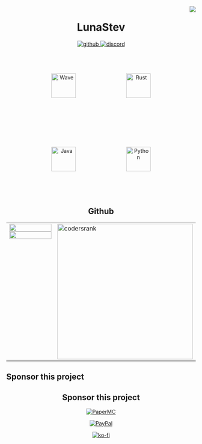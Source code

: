 <div align="right">
<img src="https://komarev.com/ghpvc/?username=LunaStev&&style=flat-square" align="right" />
</div>  
  
<h1 align="middle">LunaStev</h1>
<div align="middle">
<a href="https://github.com/LunaStev" target="_blank">
<img src=https://img.shields.io/badge/github-%2324292e.svg?&style=for-the-badge&logo=github&logoColor=white alt=github style="margin-bottom: 5px;" />
</a>
<a href="https://discord.gg/BuaaAaCtNU" target="_blank">
<img src=https://img.shields.io/badge/discord-%2300acee.svg?&style=for-the-badge&logo=discord&logoColor=white alt=discord style="margin-bottom: 5px;" />
</a>
</div>


<div sttyle='float:middle', align="middle">
<img style="margin: 65px" src="https://wave-lang.dev/assets/img/logo/full-logo.png" alt="Wave" height="65" />  
<img style="margin: 65px" src="https://www.nicepng.com/png/full/34-348422_community-spotlight-rust-programming-language.png" alt="Rust" height="65" />  
<img style="margin: 65px" src="https://icons.iconarchive.com/icons/alecive/flatwoken/512/Apps-Java-icon.png" alt="Java" height="65" />  
<img style="margin: 65px" src="https://profilinator.rishav.dev/skills-assets/python-original.svg" alt="Python" height="65" />  
</div>


<h2 align="middle">Github</h2>
<table><tr><td valign="top" width="50%">

<img src="https://github-readme-stats.vercel.app/api?username=LunaStev&show_icons=true&count_private=true&hide_border=true" align="left" style="width: 100%" />

<img src="https://github-readme-stats.vercel.app/api/top-langs/?username=LunaStev&hide_border=true&layout=compact" align="left" style="width: 100%" />

</td><td valign="top" width="50%">

<img src="https://cr-ss-service.azurewebsites.net/api/ScreenShot?widget=summary&username=LunaStev" alt="codersrank" width="360"/>

</td></table>
<h2>Sponsor this project</h2> 

<div align="center">
  
<h2>Sponsor this project</h2> 

 [![PaperMC](https://avatars.githubusercontent.com/u/7608950?s=200&v=4)](https://github.com/sponsors/PaperMC)

 [![PayPal](https://github.com/aha999/DonateButtons/blob/master/Paypal.png?raw=true)](https://paypal.me/TEAMSOBIKR)

 [![ko-fi](https://ko-fi.com/img/githubbutton_sm.svg)](https://ko-fi.com/lunastev)

</div>

<!--
**Quin0019/Quin0019** is a ✨ _special_ ✨ repository because its `README.md` (this file) appears on your GitHub profile.

Here are some ideas to get you started:

- 🔭 I’m currently working on ...
- 🌱 I’m currently learning ...
- 👯 I’m looking to collaborate on ...
- 🤔 I’m looking for help with ...
- 💬 Ask me about ...
- 📫 How to reach me: ...
- 😄 Pronouns: ...
- ⚡ Fun fact: ...
-->
